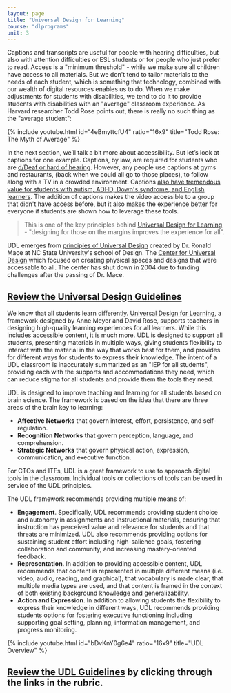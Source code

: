 ```yaml
---
layout: page
title: "Universal Design for Learning"
course: "dlprograms"
unit: 3
---
```

Captions and transcripts are useful for people with hearing difficulties, but also with attention difficulties or ESL students or for people who just prefer to read. Access is a "minimum threshold" - while we make sure all children have access to all materials. But we don't tend to tailor materials to the needs of each student, which is something that technology, combined with our wealth of digital resources enables us to do. When we make adjustments for students with disabilities, we tend to do it to provide students with disabilities with an "average" classroom experience. As Harvard researcher Todd Rose points out, there is really no such thing as the "average student":

{% include youtube.html id="4eBmyttcfU4" ratio="16x9" title="Todd Rose: The Myth of Average" %}

In the next section, we’ll talk a bit more about accessibility. But let’s look at captions for one example. Captions, by law, are required for students who are [d/Deaf or hard of hearing][1]. However, any people use captions at gyms and restaurants, (back when we could all go to those places), to follow along with a TV in a crowded environment. Captions [also have tremendous value for students with autism, ADHD, Down's syndrome, and English learners][2]. The addition of captions makes the video accessible to a group that didn't have access before, but it also makes the experience better for everyone if students are shown how to leverage these tools.

> This is one of the key principles behind [Universal Design for Learning][3] - "designing for those on the margins improves the experience for all".

UDL emerges from [principles of Universal Design](https://projects.ncsu.edu/ncsu/design/cud/pubs_p/docs/poster.pdf) created by Dr. Ronald Mace at NC State University's school of Design. The [Center for Universal Design](https://projects.ncsu.edu/ncsu/design/cud/index.htm)  which focused on creating physical spaces and designs that were accessable to all. The center has shut down in 2004 due to funding challenges after the passing of Dr. Mace. 

## [Review the Universal Design Guidelines](https://projects.ncsu.edu/ncsu/design/cud/pubs_p/docs/poster.pdf)

We know that all students learn differently. [Universal Design for Learning][4], a framework designed by Anne Meyer and David Rose, supports teachers in designing high-quality learning experiences for all learners. While this includes accessible content, it is much more. UDL is designed to support all students, presenting materials in multiple ways, giving students flexibility to interact with the material in the way that works best for them, and provides for different ways for students to express their knowledge. The intent of a UDL classroom is inaccurately summarized as an "IEP for all students", providing each with the supports and accommodations they need, which can reduce stigma for all students and provide them the tools they need.

UDL is designed to improve teaching and learning for all students based on brain science. The framework is based on the idea that there are three areas of the brain key to learning:
* **Affective Networks** that govern interest, effort, persistence, and self-regulation.
* **Recognition Networks** that govern perception, language, and comprehension.
* **Strategic Networks** that govern physical action, expression, communication, and executive function.

For CTOs and ITFs, UDL is a great framework to use to approach digital tools in the classroom. Individual tools or collections of tools can be used in service of the UDL principles.

The UDL framework recommends providing multiple means of:
* **Engagement**. Specifically, UDL recommends providing student choice and autonomy in assignments and instructional materials, ensuring that instruction has perceived value and relevance for students and that threats are minimized. UDL also recommends providing options for sustaining student effort including high-salience goals, fostering collaboration and community, and increasing mastery-oriented feedback.
* **Representation**. In addition to providing accessible content, UDL recommends that content is represented in multiple different means (i.e. video, audio, reading, and graphical), that vocabulary is made clear, that multiple media types are used, and that content is framed in the context of both existing background knowledge and generalizability.
* **Action and Expression**. In addition to allowing students the flexibility to express their knowledge in different ways, UDL recommends providing students options for fostering executive functioning including supporting goal setting, planning, information management, and progress monitoring.

{% include youtube.html id="bDvKnY0g6e4" ratio="16x9" title="UDL Overview" %}

## [Review the UDL Guidelines][5] by clicking through the links in the rubric.

[1]:	https://blog.ai-media.tv/blog/the-difference-between-deaf-and-hard-of-hearing
[2]:	https://www.rev.com/blog/how-captions-benefit-more-than-the-deaf-and-hard-of-hearing
[3]:	http://udlguidelines.cast.org/
[4]:	http://udlguidelines.cast.org/
[5]:	http://udlguidelines.cast.org/